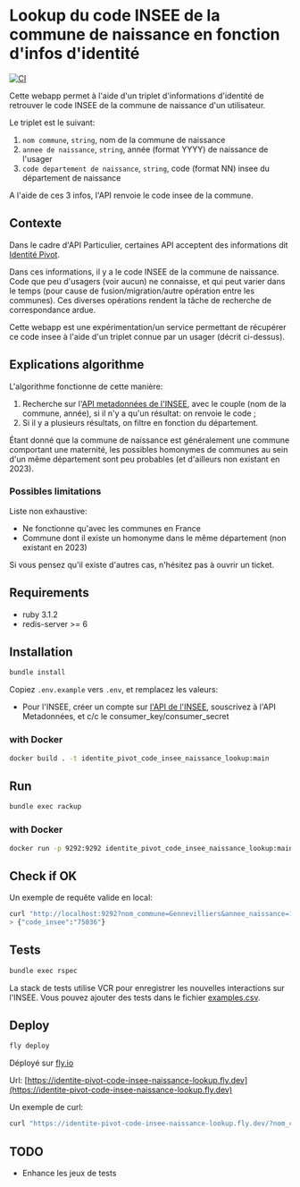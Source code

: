 # Lookup du code INSEE de la commune de naissance en fonction d'infos d'identité

[![CI](https://github.com/skelz0r/identite_pivot_code_insee_naissance_lookup/actions/workflows/tests.yml/badge.svg)](https://github.com/skelz0r/identite_pivot_code_insee_naissance_lookup/actions/workflows/tests.yml)

Cette webapp permet à l'aide d'un triplet d'informations d'identité de retrouver
le code INSEE de la commune de naissance d'un utilisateur.

Le triplet est le suivant:

1. `nom commune`, `string`, nom de la commune de naissance
2. `annee de naissance`, `string`, année (format YYYY) de naissance de l'usager
3. `code departement de naissance`, `string`, code (format NN) insee du
   département de naissance

A l'aide de ces 3 infos, l'API renvoie le code insee de la commune.

## Contexte

Dans le cadre d'API Particulier, certaines API acceptent des informations dit
[Identité
Pivot](https://partenaires.franceconnect.gouv.fr/fcp/fournisseur-identite#identite-pivot).

Dans ces informations, il y a le code INSEE de la commune de naissance. Code que
peu d'usagers (voir aucun) ne connaisse, et qui peut varier dans le temps (pour
cause de fusion/migration/autre opération entre les communes). Ces diverses
opérations rendent la tâche de recherche de correspondance ardue.

Cette webapp est une expérimentation/un service permettant de récupérer ce code
insee à l'aide d'un triplet connue par un usager (décrit ci-dessus).

## Explications algorithme

L'algorithme fonctionne de cette manière:

1. Recherche sur l'[API metadonnées de l'INSEE](https://api.insee.fr/catalogue/site/themes/wso2/subthemes/insee/pages/item-info.jag?name=M%C3%A9tadonn%C3%A9es&version=V1&provider=insee),
   avec le couple (nom de la commune, année), si il n'y a qu'un résultat: on
   renvoie le code ;
2. Si il y a plusieurs résultats, on filtre en fonction du département.

Étant donné que la commune de naissance est généralement une commune comportant
une maternité, les possibles homonymes de communes au sein d'un même département
sont peu probables (et d'ailleurs non existant en 2023).

### Possibles limitations

Liste non exhaustive:

- Ne fonctionne qu'avec les communes en France
- Commune dont il existe un homonyme dans le même département (non existant en
  2023)

Si vous pensez qu'il existe d'autres cas, n'hésitez pas à ouvrir un ticket.

## Requirements

- ruby 3.1.2
- redis-server >= 6

## Installation

```sh
bundle install
```

Copiez `.env.example` vers `.env`, et remplacez les valeurs:

- Pour l'INSEE, créer un compte sur [l'API de l'INSEE](https://api.insee.fr/),
    souscrivez à l'API Metadonnées, et c/c le consumer_key/consumer_secret

### with Docker

```sh
docker build . -t identite_pivot_code_insee_naissance_lookup:main
```

## Run

```sh
bundle exec rackup
```

### with Docker

```sh
docker run -p 9292:9292 identite_pivot_code_insee_naissance_lookup:main
```

## Check if OK

Un exemple de requête valide en local:

```sh
curl "http://localhost:9292?nom_commune=Gennevilliers&annee_naissance=1960&departement_commune=92"
> {"code_insee":"75036"}
```

## Tests

```sh
bundle exec rspec
```

La stack de tests utilise VCR pour enregistrer les nouvelles interactions sur
l'INSEE. Vous pouvez ajouter des tests dans le fichier
[examples.csv](./spec/examples.csv).

## Deploy

```sh
fly deploy
```

Déployé sur [fly.io](https://fly.io/)

Url: [https://identite-pivot-code-insee-naissance-lookup.fly.dev](https://identite-pivot-code-insee-naissance-lookup.fly.dev)

Un exemple de curl:

```sh
curl "https://identite-pivot-code-insee-naissance-lookup.fly.dev/?nom_commune=Gennevilliers&annee_naissance=2000&departement_commune=92"
```

## TODO

* Enhance les jeux de tests
